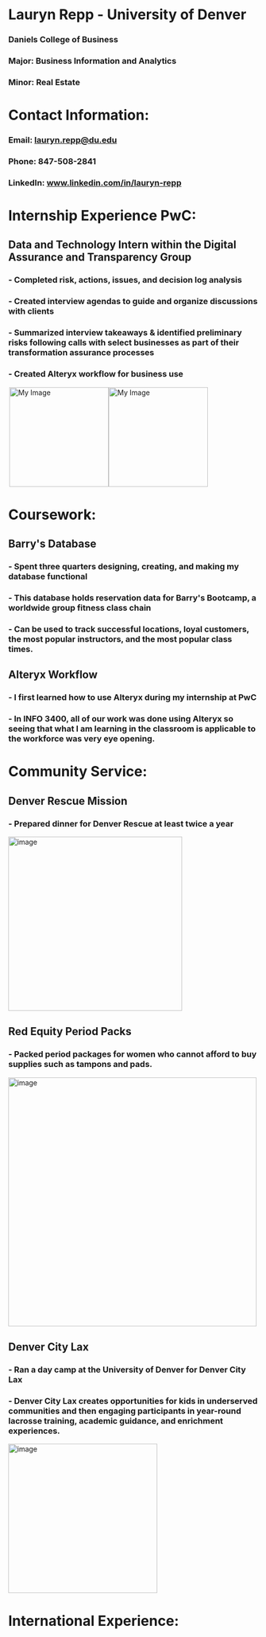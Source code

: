 # Lauryn Repp - University of Denver
### Daniels College of Business 
### Major: Business Information and Analytics 
### Minor: Real Estate

# Contact Information:  
### Email: lauryn.repp@du.edu
### Phone: 847-508-2841
### LinkedIn: www.linkedin.com/in/lauryn-repp

# Internship Experience PwC: 
## Data and Technology Intern within the Digital Assurance and Transparency Group
### - Completed risk, actions, issues, and decision log analysis 
### - Created interview agendas to guide and organize discussions with clients
### - Summarized interview takeaways & identified preliminary risks following calls with select businesses as part of their transformation assurance processes
### - Created Alteryx workflow for business use

<div class="image-container" style="display: flex; justify-content: center;">
  <img src="https://user-images.githubusercontent.com/76794426/226111855-c41d8cce-777e-4de1-a951-a15c53f36139.png" alt="My Image" width="200" height="200">
  <img src="https://user-images.githubusercontent.com/76794426/228999755-2be15504-1f79-48eb-8d44-c09b94cdf0c2.png" alt="My Image" width="200" height="200" style="margin-right: 100px;">
</div>



# Coursework:
## Barry's Database 
### - Spent three quarters designing, creating, and making my database functional 
### - This database holds reservation data for Barry's Bootcamp, a worldwide group fitness class chain
### - Can be used to track successful locations, loyal customers, the most popular instructors, and the most popular class times.

## Alteryx Workflow
### - I first learned how to use Alteryx during my internship at PwC
### - In INFO 3400, all of our work was done using Alteryx so seeing that what I am learning in the classroom is applicable to the workforce was very eye opening. 

# Community Service: 
## Denver Rescue Mission 
### - Prepared dinner for Denver Rescue at least twice a year
<img width="350" alt="image" src="https://user-images.githubusercontent.com/76794426/228342287-9f81131c-e2c5-4dcc-ba69-7232fac34ee3.png">

## Red Equity Period Packs 
### - Packed period packages for women who cannot afford to buy supplies such as tampons and pads. 
<img width="500" alt="image" src="https://user-images.githubusercontent.com/76794426/228344416-5a9a659f-dee1-411d-9fa8-5fdee1e11dab.png">
                                                                                                                                        
## Denver City Lax
### - Ran a day camp at the University of Denver for Denver City Lax
### - Denver City Lax creates opportunities for kids in underserved communities and then engaging participants in year-round lacrosse training, academic guidance, and enrichment experiences. 
<img width="300" alt="image" src="https://user-images.githubusercontent.com/76794426/228998856-86c1e30a-43ba-44ab-a773-f509aa684b2e.png">
                                                                                                                                         
                                                                                                                                        
                                                                                                                                       
                                                                                                                                      
# International Experience:
